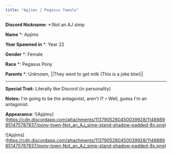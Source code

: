 ```yaml
---
title: "Apjims | Pegasus female"
---
```


**Discord Nickname:** *:Not an AJ simp

**Name** *: Apjims

**Year Spawned in** *: Year 22

**Gender** *: Female

**Race** *: Pegasus Pony

**Parents** *: Unknown, ||They went to get milk (This is a joke btw)||

---

**Special Trait:** Literally like Discord (in personality)

**Notes:** I'm going to be the antagonist, aren't I? :skull: 
Well, guess I'm an antagonist.

**Appearance**: 
![Apjims] (https://cdn.discordapp.com/attachments/1137905280450039928/1148889851475787837/pony-town-Not_an_AJ_simp-stand-shadow-padded-8x.png)

![Apjims]
(https://cdn.discordapp.com/attachments/1137905280450039928/1148889851475787837/pony-town-Not_an_AJ_simp-stand-shadow-padded-8x.png)
